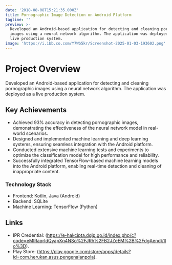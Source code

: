 ```yaml
---
date: '2018-08-08T15:21:35.000Z'
title: Pornographic Image Detection on Android Platform
tagline: ''
preview: >-
  Developed an Android-based application for detecting and cleaning pornographic
  images using a neural network algorithm. The application was deployed as a
  live production system.
image: 'https://i.ibb.co.com/Y7Wb5kr/Screenshot-2025-01-03-193602.png'
---
```


# Project Overview

Developed an Android-based application for detecting and cleaning pornographic images using a neural network algorithm. The application was deployed as a live production system.

## Key Achievements

- Achieved 93% accuracy in detecting pornographic images, demonstrating the effectiveness of the neural network model in real-world scenarios.
- Designed and implemented machine learning and deep learning systems, ensuring seamless integration with the Android platform.
- Conducted extensive machine learning tests and experiments to optimize the classification model for high performance and reliability.
- Successfully integrated TensorFlow-based machine learning models into the Android platform, enabling real-time detection and cleaning of inappropriate content.

### Technology Stack

- Frontend: Kotlin, Java (Android)
- Backend: SQLite
- Machine Learning: TensorFlow (Python)

## Links

- IPR Credential: (https://e-hakcipta.dgip.go.id/index.php/c?code=eMlRaqrIdQyapXq4NSo%2FJRh%2FB2JZeEM%2B%2FdgAendk1lo%3D).
- Play Store: (https://play.google.com/store/apps/details?id=com.herukan.asus.pengenalanpola).
